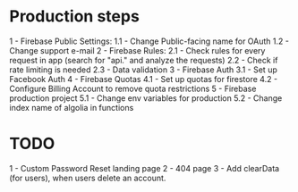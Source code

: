 # Production steps

1 - Firebase Public Settings:
1.1 - Change Public-facing name for OAuth
1.2 - Change support e-mail
2 - Firebase Rules:
2.1 - Check rules for every request in app (search for "api." and analyze the requests)
2.2 - Check if rate limiting is needed
2.3 - Data validation
3 - Firebase Auth
3.1 - Set up Facebook Auth
4 - Firebase Quotas
4.1 - Set up quotas for firestore
4.2 - Configure Billing Account to remove quota restrictions
5 - Firebase production project
5.1 - Change env variables for production
5.2 - Change index name of algolia in functions

# TODO

1 - Custom Password Reset landing page
2 - 404 page
3 - Add clearData (for users), when users delete an account.

